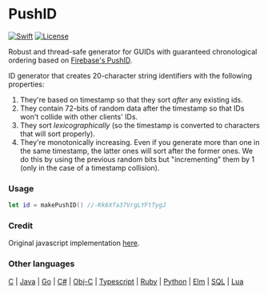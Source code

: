 # PushID
[![Swift](https://img.shields.io/badge/swift-3.1-orange.svg?style=flat)](#)
[![License](https://img.shields.io/badge/license-MIT-blue.svg?style=flat)](https://opensource.org/licenses/MIT)


Robust and thread-safe generator for GUIDs with guaranteed chronological ordering based on [Firebase's PushID](https://firebase.googleblog.com/2015/02/the-2120-ways-to-ensure-unique_68.html).

ID generator that creates 20-character string identifiers with the following properties:
  1. They're based on timestamp so that they sort *after* any existing ids.
  2. They contain 72-bits of random data after the timestamp so that IDs won't collide with other clients' IDs.
  3. They sort *lexicographically* (so the timestamp is converted to characters that will sort properly).
  4. They're monotonically increasing. Even if you generate more than one in the same timestamp, the latter ones will sort after the former ones.  We do this by using the previous random bits but "incrementing" them by 1 (only in the case of a timestamp collision).
  
 
 ### Usage
 
``` swift
let id = makePushID() //-Kk6Xfa37VrgLYFtTygJ
```

### Credit

Original javascript implementation [here](https://gist.github.com/mikelehen/3596a30bd69384624c11).

### Other languages

[C](https://gist.github.com/whatvn/15f5266d59320113d978) | 
[Java](https://gist.github.com/swftvsn/438b4ed68619ad1f5d1c251dc3a5af6f) |
[Go](https://github.com/kjk/betterguid) | 
[C#](https://gist.github.com/kiliman/ca1d9f4135078a6b24c5005113bbeea4) | 
[Obj-C](https://gist.github.com/kcmoffat/af856ab4b605a00216d3b5f627e50a84) | 
[Typescript](https://gist.github.com/episage/0fa8fcf71a28985197c9ba1d51f84408) | 
[Ruby](https://gist.github.com/azell/b96d27e4091f5a966bae) | 
[Python](https://gist.github.com/risent/4cab3878d995bec7d1c2) | 
[Elm](https://github.com/ryanucode/firebase-effect-manager) | 
[SQL](https://gist.github.com/DimuDesigns/2fd0adf5b56a5ebf7cc27f64bff13fd2) | 
[Lua](https://github.com/tst2005/lua-firebase_pushid/blob/master/firebase_pushid.lua)


